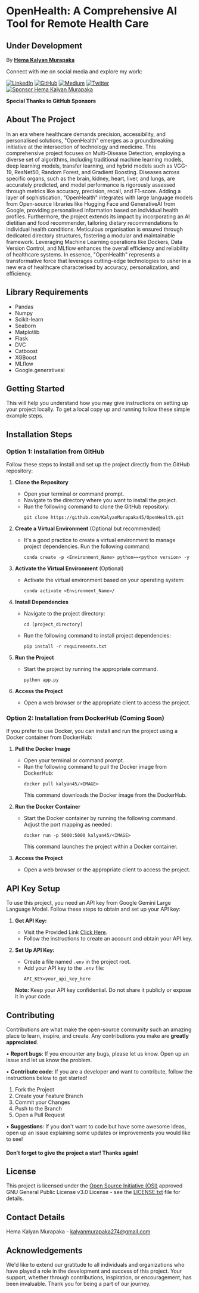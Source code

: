 # OpenHealth: A Comprehensive AI Tool for Remote Health Care 


## Under Development

By [<b>Hema Kalyan Murapaka</b>](https://hemakalyan.netlify.app)

Connect with me on social media and explore my work:

[![LinkedIn](https://img.shields.io/badge/LinkedIn-Connect-blue?style=flat-square&logo=linkedin)](https://www.linkedin.com/in/hemakalyan)
[![GitHub](https://img.shields.io/badge/GitHub-Follow-181717?style=flat-square&logo=github)](https://github.com/KalyanMurapaka45)
[![Medium](https://img.shields.io/badge/Medium-Follow-03a57a?style=flat-square&logo=medium)](https://medium.com/@kalyanmurapaka274)
[![Twitter](https://img.shields.io/twitter/follow/KalyanM45?style=social)](https://twitter.com/KalyanM45)
[![Sponsor Hema Kalyan Murapaka](https://img.shields.io/badge/Sponsor-Hema_Kalyan-28a745?style=flat-square&logo=github-sponsors)](https://github.com/sponsors/KalyanMurapaka45)

**Special Thanks to GitHub Sponsors**

## About The Project

In an era where healthcare demands precision, accessibility, and personalised solutions, "OpenHealth" emerges as a groundbreaking initiative at the intersection of technology and medicine. This comprehensive project focuses on Multi-Disease Detection, employing a diverse set of algorithms, including traditional machine learning models, deep learning models, transfer learning, and hybrid models such as VGG-19, ResNet50, Random Forest, and Gradient Boosting. Diseases across specific organs, such as the brain, kidney, heart, liver, and lungs, are accurately predicted, and model performance is rigorously assessed through metrics like accuracy, precision, recall, and F1-score. Adding a layer of sophistication, "OpenHealth" integrates with large language models from Open-source libraries like Hugging Face and GenerativeAI from Google, providing personalised information based on individual health profiles. Furthermore, the project extends its impact by incorporating an AI dietitian and food recommender, tailoring dietary recommendations to individual health conditions. Meticulous organisation is ensured through dedicated directory structures, fostering a modular and maintainable framework. Leveraging Machine Learning operations like Dockers, Data Version Control, and MLflow enhances the overall efficiency and reliability of healthcare systems. In essence, "OpenHealth" represents a transformative force that leverages cutting-edge technologies to usher in a new era of healthcare characterised by accuracy, personalization, and efficiency.


## Library Requirements

 - Pandas
 - Numpy
 - Scikit-learn
 - Seaborn
 - Matplotlib
 - Flask 
 - DVC
 - Catboost
 - XGBoost
 - MLflow
 - Google.generativeai

## Getting Started

This will help you understand how you may give instructions on setting up your project locally.
To get a local copy up and running follow these simple example steps.

## Installation Steps

### Option 1: Installation from GitHub

Follow these steps to install and set up the project directly from the GitHub repository:

1. **Clone the Repository**
   - Open your terminal or command prompt.
   - Navigate to the directory where you want to install the project.
   - Run the following command to clone the GitHub repository:
     ```
     git clone https://github.com/KalyanMurapaka45/OpenHealth.git
     ```

2. **Create a Virtual Environment** (Optional but recommended)
   - It's a good practice to create a virtual environment to manage project dependencies. Run the following command:
     ```
     conda create -p <Environment_Name> python==<python version> -y
     ```

3. **Activate the Virtual Environment** (Optional)
   - Activate the virtual environment based on your operating system:
       ```
       conda activate <Environment_Name>/
       ```

4. **Install Dependencies**
   - Navigate to the project directory:
     ```
     cd [project_directory]
     ```
   - Run the following command to install project dependencies:
     ```
     pip install -r requirements.txt
     ```

5. **Run the Project**
   - Start the project by running the appropriate command.
     ```
     python app.py
     ```

6. **Access the Project**
   - Open a web browser or the appropriate client to access the project.


### Option 2: Installation from DockerHub (Coming Soon)

If you prefer to use Docker, you can install and run the project using a Docker container from DockerHub:

1. **Pull the Docker Image**
   - Open your terminal or command prompt.
   - Run the following command to pull the Docker image from DockerHub:
     ```
     docker pull kalyan45/<IMAGE>
     ```
     This command downloads the Docker image from the DockerHub.

2. **Run the Docker Container**
   - Start the Docker container by running the following command. Adjust the port mapping as needed:
     ```
     docker run -p 5000:5000 kalyan45/<IMAGE>
     ```
     This command launches the project within a Docker container.

3. **Access the Project**
   - Open a web browser or the appropriate client to access the project.<br>


## API Key Setup

To use this project, you need an API key from Google Gemini Large Language Model. Follow these steps to obtain and set up your API key:

1. **Get API Key:**
   - Visit the Provided Link [Click Here](https://makersuite.google.com/app/apikey).
   - Follow the instructions to create an account and obtain your API key.

2. **Set Up API Key:**
   - Create a file named `.env` in the project root.
   - Add your API key to the `.env` file:
     ```dotenv
     API_KEY=your_api_key_here
     ```

   **Note:** Keep your API key confidential. Do not share it publicly or expose it in your code.<br>


## Contributing

Contributions are what make the open-source community such an amazing place to learn, inspire, and create. Any contributions you make are **greatly appreciated**.

• **Report bugs**: If you encounter any bugs, please let us know. Open up an issue and let us know the problem.

• **Contribute code**: If you are a developer and want to contribute, follow the instructions below to get started!

1. Fork the Project
2. Create your Feature Branch
3. Commit your Changes
4. Push to the Branch
5. Open a Pull Request

• **Suggestions**: If you don't want to code but have some awesome ideas, open up an issue explaining some updates or improvements you would like to see!

#### Don't forget to give the project a star! Thanks again!

## License

This project is licensed under the [Open Source Initiative (OSI)](https://opensource.org/) approved GNU General Public License v3.0 License - see the [LICENSE.txt](LICENSE.txt) file for details.<br>


## Contact Details

Hema Kalyan Murapaka - [kalyanmurapaka274@gmail.com](kalyanmurapaka274@gmail.com)<br>


## Acknowledgements

We'd like to extend our gratitude to all individuals and organizations who have played a role in the development and success of this project. Your support, whether through contributions, inspiration, or encouragement, has been invaluable. Thank you for being a part of our journey.